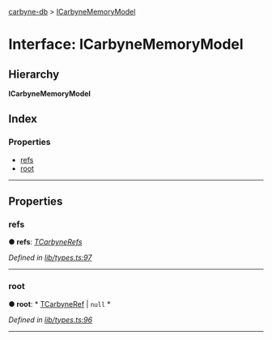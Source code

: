 [carbyne-db](../README.md) > [ICarbyneMemoryModel](../interfaces/icarbynememorymodel.md)

# Interface: ICarbyneMemoryModel

## Hierarchy

**ICarbyneMemoryModel**

## Index

### Properties

* [refs](icarbynememorymodel.md#refs)
* [root](icarbynememorymodel.md#root)

---

## Properties

<a id="refs"></a>

###  refs

**● refs**: *[TCarbyneRefs](../#tcarbynerefs)*

*Defined in [lib/types.ts:97](https://github.com/allotropelabs/carbyne/blob/dcbec49/lib/types.ts#L97)*

___
<a id="root"></a>

###  root

**● root**: * [TCarbyneRef](../#tcarbyneref) &#124; `null`
*

*Defined in [lib/types.ts:96](https://github.com/allotropelabs/carbyne/blob/dcbec49/lib/types.ts#L96)*

___


